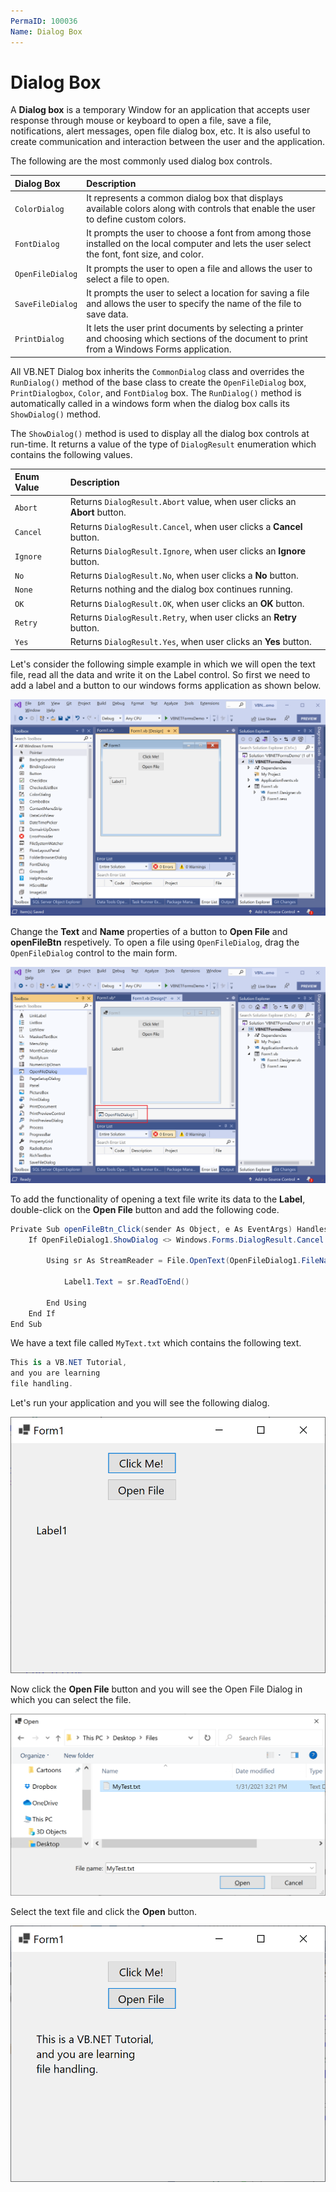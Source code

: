 ```yaml
---
PermaID: 100036
Name: Dialog Box
---
```


# Dialog Box

A **Dialog box** is a temporary Window for an application that accepts user response through mouse or keyboard to open a file, save a file, notifications, alert messages, open file dialog box, etc. It is also useful to create communication and interaction between the user and the application.

The following are the most commonly used dialog box controls.

| Dialog Box        | Description                                                                 |
| :-----------------| :---------------------------------------------------------------------------|
| `ColorDialog`    | It represents a common dialog box that displays available colors along with controls that enable the user to define custom colors.
| `FontDialog`     | It prompts the user to choose a font from among those installed on the local computer and lets the user select the font, font size, and color.
| `OpenFileDialog` | It prompts the user to open a file and allows the user to select a file to open.
| `SaveFileDialog` | It prompts the user to select a location for saving a file and allows the user to specify the name of the file to save data.
| `PrintDialog`    | It lets the user print documents by selecting a printer and choosing which sections of the document to print from a Windows Forms application.
 
All VB.NET Dialog box inherits the `CommonDialog` class and overrides the `RunDialog()` method of the base class to create the `OpenFileDialog` box, `PrintDialogbox`, `Color`, and `FontDialog` box. The `RunDialog()` method is automatically called in a windows form when the dialog box calls its `ShowDialog()` method.

The `ShowDialog()` method is used to display all the dialog box controls at run-time. It returns a value of the type of `DialogResult` enumeration which contains the following values.

| Enum Value  | Description                                                                 |
| :-----------| :---------------------------------------------------------------------------|
| `Abort`    | Returns `DialogResult.Abort` value, when user clicks an **Abort** button. |
| `Cancel`   | Returns `DialogResult.Cancel`, when user clicks a **Cancel** button.      |
| `Ignore`   | Returns `DialogResult.Ignore`, when user clicks an **Ignore** button.     |
| `No`       | Returns `DialogResult.No`, when user clicks a **No** button.               |
| `None`     | Returns nothing and the dialog box continues running.                        |
| `OK`       | Returns `DialogResult.OK`, when user clicks an **OK** button.              |
| `Retry`    | Returns `DialogResult.Retry`, when user clicks an **Retry** button.       |
| `Yes`      | Returns `DialogResult.Yes`, when user clicks an **Yes** button.           |

Let's consider the following simple example in which we will open the text file, read all the data and write it on the Label control. So first we need to add a label and a button to our windows forms application as shown below.

<img src="images/dialog-box-1.png">

Change the **Text** and **Name** properties of a button to **Open File** and **openFileBtn** respetively. To open a file using `OpenFileDialog`, drag the `OpenFileDialog` control to the main form.

<img src="images/dialog-box-2.png">

To add the functionality of opening a text file write its data to the **Label**, double-click on the **Open File** button and add the following code.

```csharp
Private Sub openFileBtn_Click(sender As Object, e As EventArgs) Handles openFileBtn.Click
    If OpenFileDialog1.ShowDialog <> Windows.Forms.DialogResult.Cancel Then

        Using sr As StreamReader = File.OpenText(OpenFileDialog1.FileName)

            Label1.Text = sr.ReadToEnd()

        End Using
    End If
End Sub
```

We have a text file called `MyText.txt` which contains the following text.

```csharp
This is a VB.NET Tutorial,
and you are learning 
file handling.
```

Let's run your application and you will see the following dialog.

<img src="images/dialog-box-3.png">

Now click the **Open File** button and you will see the Open File Dialog in which you can select the file.

<img src="images/dialog-box-4.png">

Select the text file and click the **Open** button.

<img src="images/dialog-box-5.png">
